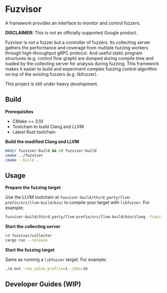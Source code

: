 Fuzvisor
=======
A framework provides an interface to monitor and control fuzzers.

**DISCLAIMER:** This is not an officially supported Google product.

Fuzvisor is not a fuzzer but a controller of fuzzers. Its collecting server gathers the performance and coverage from multiple fuzzing workers through high-throughput gRPC protocol. And useful static program structures (e.g. control flow graph) are dumped during compile time and loaded by the collecting server for analysis during fuzzing. This framework makes it easier to build and experiment complex fuzzing control algorithm on top of the existing fuzzers (e.g. libfuzzer).

This project is still under heavy development.

Build
-----
**Prerequisites**

+ CMake >= 3.10
+ Toolchain to build Clang and LLVM
+ Latest Rust toolchain

**Build the modified Clang and LLVM**
```sh
mkdir fuzvisor-build && cd fuzvisor-build
cmake ../fuzvisor
cmake --build .
```

Usage
-----
**Prepare the fuzzing target**

Use the LLVM toolchain at `fuzvisor-build/third_party/llvm-prefix/src/llvm-build/bin/` to compile your target with `libfuzzer`. For example:
```sh
fuzvisor-build/third_party/llvm-prefix/src/llvm-build/bin/clang -fsanitize=fuzzer -O a.out target.cpp
```

**Start the collecting server**
```sh
cd fuzvisor/collector
cargo run --release
```
**Start the fuzzing target**

Same as running a `libfuzzer` target. For example:
```sh
./a.out -use_value_profile=1 -jobs=16
```

Developer Guides (WIP)
---------------
